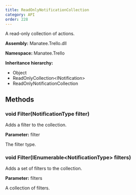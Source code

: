```yaml
---
title: ReadOnlyNotificationCollection
category: API
order: 228
---
```


A read-only collection of actions.

**Assembly:** Manatee.Trello.dll

**Namespace:** Manatee.Trello

**Inheritance hierarchy:**

- Object
- ReadOnlyCollection&lt;INotification&gt;
- ReadOnlyNotificationCollection

## Methods

### void Filter(NotificationType filter)

Adds a filter to the collection.

**Parameter:** filter

The filter type.

### void Filter(IEnumerable&lt;NotificationType&gt; filters)

Adds a set of filters to the collection.

**Parameter:** filters

A collection of filters.

